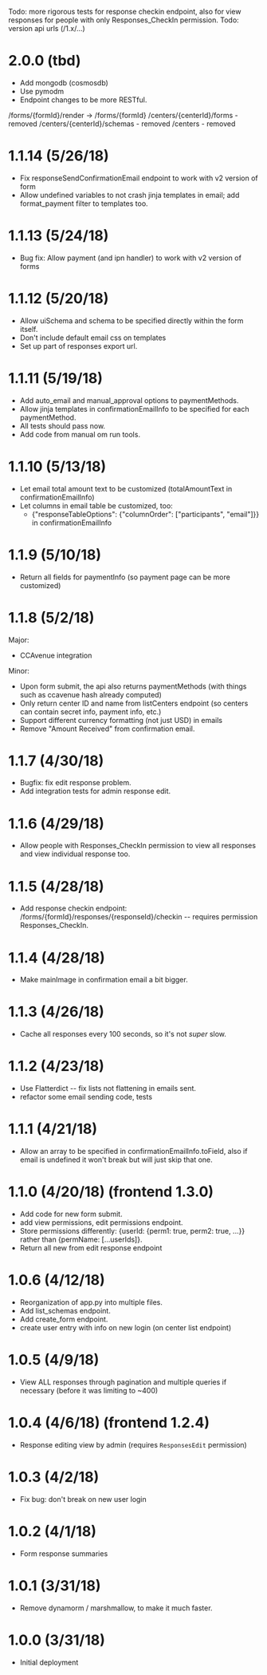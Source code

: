 Todo: more rigorous tests for response checkin endpoint, also for view responses for people with only Responses_CheckIn permission.
Todo: version api urls (/1.x/...)

# 2.0.0 (tbd)
- Add mongodb (cosmosdb)
- Use pymodm
- Endpoint changes to be more RESTful.

/forms/{formId}/render -> /forms/{formId}
/centers/{centerId}/forms - removed
/centers/{centerId}/schemas - removed
/centers - removed

# 1.1.14 (5/26/18)
- Fix responseSendConfirmationEmail endpoint to work with v2 version of form
- Allow undefined variables to not crash jinja templates in email; add format_payment filter to templates too.

# 1.1.13 (5/24/18)
- Bug fix: Allow payment (and ipn handler) to work with v2 version of forms

# 1.1.12 (5/20/18)
- Allow uiSchema and schema to be specified directly within the form itself.
- Don't include default email css on templates
- Set up part of responses export url.

# 1.1.11 (5/19/18)
- Add auto_email and manual_approval options to paymentMethods.
- Allow jinja templates in confirmationEmailInfo to be specified for each paymentMethod.
- All tests should pass now.
- Add code from manual om run tools.

# 1.1.10 (5/13/18)
- Let email total amount text to be customized (totalAmountText in confirmationEmailInfo)
- Let columns in email table be customized, too:
  - {"responseTableOptions": {"columnOrder": ["participants", "email"]}} in confirmationEmailInfo

# 1.1.9 (5/10/18)
- Return all fields for paymentInfo (so payment page can be more customized)

# 1.1.8 (5/2/18)
Major:
- CCAvenue integration

Minor:
- Upon form submit, the api also returns paymentMethods (with things such as ccavenue hash already computed)
- Only return center ID and name from listCenters endpoint (so centers can contain secret info, payment info, etc.)
- Support different currency formatting (not just USD) in emails
- Remove "Amount Received" from confirmation email.

# 1.1.7 (4/30/18)
- Bugfix: fix edit response problem.
- Add integration tests for admin response edit.

# 1.1.6 (4/29/18)
- Allow people with Responses_CheckIn permission to view all responses and view individual response too.

# 1.1.5 (4/28/18)
- Add response checkin endpoint: /forms/{formId}/responses/{responseId}/checkin -- requires permission Responses_CheckIn.

# 1.1.4 (4/28/18)
- Make mainImage in confirmation email a bit bigger.

# 1.1.3 (4/26/18)
- Cache all responses every 100 seconds, so it's not *super* slow.

# 1.1.2 (4/23/18)
- Use Flatterdict -- fix lists not flattening in emails sent.
- refactor some email sending code, tests

# 1.1.1 (4/21/18)
- Allow an array to be specified in confirmationEmailInfo.toField, also if email is undefined it won't break but will just skip that one.

# 1.1.0 (4/20/18) (frontend 1.3.0)
- Add code for new form submit.
- add view permissions, edit permissions endpoint.
- Store permissions differently: {userId: {perm1: true, perm2: true, ...}} rather than {permName: [...userIds]}.
- Return all new from edit response endpoint

# 1.0.6 (4/12/18)
- Reorganization of app.py into multiple files.
- Add list_schemas endpoint.
- Add create_form endpoint.
- create user entry with info on new login (on center list endpoint)

# 1.0.5 (4/9/18)
- View ALL responses through pagination and multiple queries if necessary (before it was limiting to ~400)

# 1.0.4 (4/6/18) (frontend 1.2.4)
- Response editing view by admin (requires `ResponsesEdit` permission)

# 1.0.3 (4/2/18)
- Fix bug: don't break on new user login

# 1.0.2 (4/1/18)
- Form response summaries

# 1.0.1 (3/31/18)
- Remove dynamorm / marshmallow, to make it much faster.

# 1.0.0 (3/31/18)
- Initial deployment
